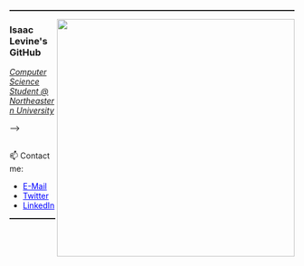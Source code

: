<hr style="height:2px" color="grey">

<img align='right' src="https://github-readme-stats.vercel.app/api/top-langs/?username=isaac-levine&layout=donut&theme=dark" width="420">
<h3>Isaac Levine's GitHub</h3>
<p><em><u>Computer Science Student @ Northeastern University</u></em></p>
<!-- <p><em><u>Software Engineering Intern @ CarGurus</u></em></p>
Working on <a href="https://www.intellibet.io">intellibet.io</a> and <a href="https://www.boilerbase.io">boilerbase.io</a><br/> --> -->

<br/> 📫 Contact me:
<ul>
  <li><a href="mailto:isaacmlevine4@gmail.com" style="color:blue">E-Mail</a></li>
  <li><a href="http://twitter.com/isaaclevine84" style="color:blue">Twitter</a></li>
  <li><a href="https://www.linkedin.com/in/isaac-levine" style="color:blue">LinkedIn</a><br/>
</li>
</ul>
<hr style="height:2px" color="grey">
